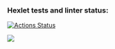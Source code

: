 
### Hexlet tests and linter status:
[![Actions Status](https://github.com/affonja/php-project-45/actions/workflows/hexlet-check.yml/badge.svg)](https://github.com/affonja/php-project-45/actions)

<a href="https://codeclimate.com/github/affonja/php-project-45/maintainability"><img src="https://api.codeclimate.com/v1/badges/1ed854fb6ef088edf01a/maintainability" /></a>
